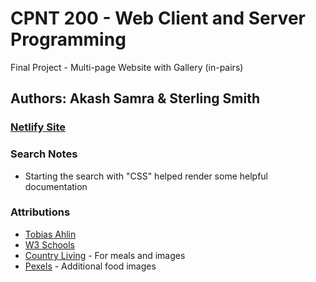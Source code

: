 # CPNT 200 - Web Client and Server Programming

Final Project - Multi-page Website with Gallery (in-pairs)

## Authors: Akash Samra & Sterling Smith

<!-- Deploy site on netlify and insert link below -->
### [Netlify Site](https://iridescent-cheesecake-b5c54e.netlify.app/)

### Search Notes
- Starting the search with "CSS" helped render some helpful documentation

### Attributions
- [Tobias Ahlin](https://tobiasahlin.com/blog/how-to-animate-box-shadow/)
- [W3 Schools](https://www.w3schools.com/cssref/css3_pr_box-shadow.php)
- [Country Living](https://www.countryliving.com/food-drinks/g648/quick-easy-dinner-recipes/?utm_source=go[%E2%80%A6]FwVvldgu8SyGM5CFfCrV7ty5JhSjJuPW5fTmPV8h6wXWBoC7VwQAvD_BwE) - For meals and images
- [Pexels](https://www.pexels.com/) - Additional food images

